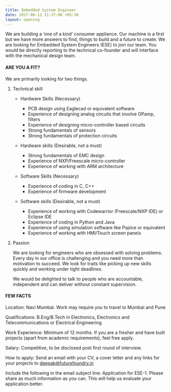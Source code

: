 ```yaml
---
title: Embedded System Engineer
date: 2017-06-12 11:37:00 +05:30
layout: opening
---
```


We are building a ‘one of a kind’ consumer appliance. Our machine is a first but we have more answers to find, things to build and a future to create. We are looking for Embedded System Engineers (ESE) to join our team. You would be directly reporting to the technical co-founder and will interface with the mechanical design team.

#### ARE YOU A FIT?

We are primarily looking for two things.

1. Technical skill

    * Hardware Skills (Necessary)
        * PCB design using Eaglecad or equivalent software
        * Experience of designing analog circuits that involve OPamp, filters
        * Experience of designing micro-controller based circuits
        * Strong fundamentals of sensors
        * Strong fundamentals of protection circuits

    * Hardware skills (Desirable, not a must)
        * Strong fundamentals of EMC design
        * Experience of NXP/Freescale micro-controller
        * Experience of working with ARM architecture 

    * Software Skills (Necessary)
        * Experience of coding in C, C++
        * Experience of firmware development

    * Software skills (Desirable, not a must)
        * Experience of working with Codewarrior (Freescale/NXP IDE) or Eclipse IDE
        * Experience of coding in Python and Java
        * Experience of using simulation software like Pspice or equivalent
        * Experience of working with HMI/Touch screen panels

2. Passion

    We are looking for engineers who are obsessed with solving problems. Every day in our office is challenging and you need more than motivation to succeed. We look for traits like picking up new skills quickly and working under tight deadlines.

    We would be delighted to talk to people who are accountable, independent and can deliver without constant supervision.

#### FEW FACTS

Location: Navi Mumbai. Work may require you to travel to Mumbai and Pune

Qualifications: B.Eng/B.Tech in Electronics, Electronics and Telecommunications or Electrical Engineering

Work Experience: Minimum of 12 months. If you are a fresher and have built projects (apart from academic requirements), feel free apply.

Salary: Competitive, to be disclosed post first round of interview.

How to apply: Send an email with your CV, a cover letter and any links for your projects to [deepak@futurefoundry.in](mailto:deepak@futurefoundry.in)

Include the following in the email subject line: Application for ESE-1. Please share as much information as you can. This will help us evaluate your application better.